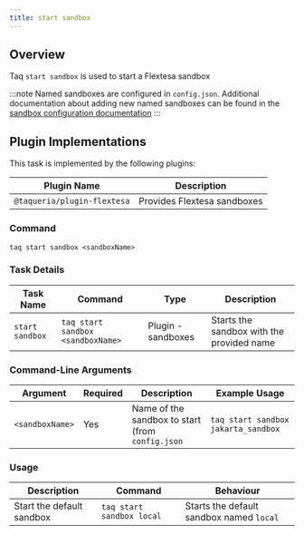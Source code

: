 ```yaml
---
title: start sandbox
---
```


## Overview

Taq `start sandbox` is used to start a Flextesa sandbox

:::note
Named sandboxes are configured in `config.json`. Additional documentation about adding new named sandboxes can be found in the [sandbox configuration documentation](/docs/config/sandbox-config)
:::

## Plugin Implementations

This task is implemented by the following plugins:

| Plugin Name                  | Description                       |
| ---------------------------- | --------------------------------- |
| `@taqueria/plugin-flextesa`  | Provides Flextesa sandboxes       |

### Command

```shell
taq start sandbox <sandboxName>
```

### Task Details

| Task Name        | Command                            | Type                | Description                                           | 
| ---------------- | ---------------------------------- | ------------------- | ----------------------------------------------------- |
| `start sandbox`   | `taq start sandbox <sandboxName>` |  Plugin - sandboxes | Starts the sandbox with the provided name             |

### Command-Line Arguments

| Argument          | Required | Description                                            | Example Usage                                         |
| ----------------- | -------- | ------------------------------------------------------ | ----------------------------------------------------- |
| `<sandboxName>`   | Yes      | Name of the sandbox to start (from `config.json`       | `taq start sandbox jakarta_sandbox`                   |

### Usage

| Description                               | Command                            | Behaviour                                                                     |
| ----------------------------------------- | ---------------------------------- | ----------------------------------------------------------------------------- |
| Start the default sandbox                 | `taq start sandbox local`          | Starts the default sandbox named `local`                                       |

